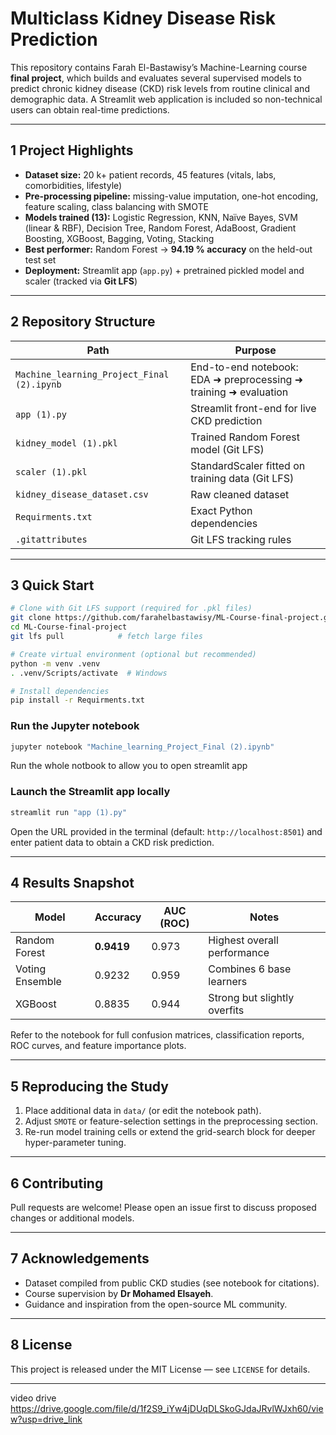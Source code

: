# Multiclass Kidney Disease Risk Prediction

This repository contains Farah El-Bastawisy’s Machine-Learning course **final project**, which builds and evaluates several supervised models to predict chronic kidney disease (CKD) risk levels from routine clinical and demographic data. A Streamlit web application is included so non-technical users can obtain real-time predictions.

---
## 1  Project Highlights
- **Dataset size:** 20 k+ patient records, 45 features (vitals, labs, comorbidities, lifestyle)
- **Pre-processing pipeline:** missing-value imputation, one-hot encoding, feature scaling, class balancing with SMOTE
- **Models trained (13):** Logistic Regression, KNN, Naïve Bayes, SVM (linear & RBF), Decision Tree, Random Forest, AdaBoost, Gradient Boosting, XGBoost, Bagging, Voting, Stacking
- **Best performer:** Random Forest → **94.19 % accuracy** on the held-out test set
- **Deployment:** Streamlit app (`app.py`) + pretrained pickled model and scaler (tracked via **Git LFS**)

---
## 2  Repository Structure
| Path | Purpose |
|------|---------|
| `Machine_learning_Project_Final (2).ipynb` | End-to-end notebook: EDA ➜ preprocessing ➜ training ➜ evaluation |
| `app (1).py` | Streamlit front-end for live CKD prediction |
| `kidney_model (1).pkl` | Trained Random Forest model (Git LFS) |
| `scaler (1).pkl` | StandardScaler fitted on training data (Git LFS) |
| `kidney_disease_dataset.csv` | Raw cleaned dataset |
| `Requirments.txt` | Exact Python dependencies |
| `.gitattributes` | Git LFS tracking rules |

---
## 3  Quick Start
```bash
# Clone with Git LFS support (required for .pkl files)
git clone https://github.com/farahelbastawisy/ML-Course-final-project.git
cd ML-Course-final-project
git lfs pull            # fetch large files

# Create virtual environment (optional but recommended)
python -m venv .venv
. .venv/Scripts/activate  # Windows

# Install dependencies
pip install -r Requirments.txt
```

### Run the Jupyter notebook
```bash
jupyter notebook "Machine_learning_Project_Final (2).ipynb"
```
Run the whole notbook to allow you to open streamlit app

### Launch the Streamlit app locally
```bash
streamlit run "app (1).py"
```
Open the URL provided in the terminal (default: `http://localhost:8501`) and enter patient data to obtain a CKD risk prediction.

---
## 4  Results Snapshot
| Model | Accuracy | AUC (ROC) | Notes |
|-------|----------|-----------|-------|
| Random Forest | **0.9419** | 0.973 | Highest overall performance |
| Voting Ensemble | 0.9232 | 0.959 | Combines 6 base learners |
| XGBoost | 0.8835 | 0.944 | Strong but slightly overfits |

Refer to the notebook for full confusion matrices, classification reports, ROC curves, and feature importance plots.

---
## 5  Reproducing the Study
1. Place additional data in `data/` (or edit the notebook path).
2. Adjust `SMOTE` or feature-selection settings in the preprocessing section.
3. Re-run model training cells or extend the grid-search block for deeper hyper-parameter tuning.

---
## 6  Contributing
Pull requests are welcome! Please open an issue first to discuss proposed changes or additional models.

---
## 7  Acknowledgements
- Dataset compiled from public CKD studies (see notebook for citations).
- Course supervision by **Dr Mohamed Elsayeh**.
- Guidance and inspiration from the open-source ML community.

---
## 8  License
This project is released under the MIT License — see `LICENSE` for details.

---
video drive 
https://drive.google.com/file/d/1f2S9_iYw4jDUqDLSkoGJdaJRvlWJxh60/view?usp=drive_link 
